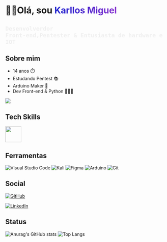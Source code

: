 
<link rel="stylesheet" href="https://cdn.jsdelivr.net/gh/devicons/devicon@v2.15.1/devicon.min.css">
          
<style>
          
    .name{
        background: #1D23CF;
    background: linear-gradient(to right, #1D23CF 0%, #8530CF 100%);
    -webkit-background-clip: text;
    -webkit-text-fill-color: transparent;
    font-weight:bold;

    }
    code{
        color:#eeee;
        
    }
    .tech{
        font-size:50px;
        
    }
    .Socia{
        display:flex;
        width:auto;
    }
          
</style>

# 👋🏻Olá, sou <span class="name"> Karllos Miguel </span>
## <code>Desenvolverdor Front-end,Pentester & Entusiasta de hardware e IOT </code>
 <div>

## Sobre mim
<ul>
  <li>14 anos ⏱️</li>
  <li>Estudando Pentest 📚</li>
  <li>Arduino Maker 🤖</li>
  <li>Dev Front-end & Python 👨🏻‍💻</li>
</ul>
<img src="https://devpy.com.br/media/posts_img/pixel-jeff-clipa-s.gif"/>

## Tech Skills
<div  class="tech">
<i class="devicon-html5-plain colored"></i>
<i class="devicon-css3-plain colored"></i>
<i class="devicon-javascript-plain colored"></i>
<i class="devicon-react-original colored"></i>
<i class="devicon-arduino-plain colored"></i> 
<img src="https://cdn.jsdelivr.net/gh/devicons/devicon/icons/python/python-original.svg" height="50px"/>
</div>

## Ferramentas
![Visual Studio Code](https://img.shields.io/badge/Visual%20Studio%20Code-0078d7.svg?style=for-the-badge&logo=visual-studio-code&logoColor=white)
![Kali](https://img.shields.io/badge/Kali-268BEE?style=for-the-badge&logo=kalilinux&logoColor=white)
![Figma](https://img.shields.io/badge/figma-%23F24E1E.svg?style=for-the-badge&logo=figma&logoColor=white)
![Arduino](https://img.shields.io/badge/-Arduino-00979D?style=for-the-badge&logo=Arduino&logoColor=white)
![Git](https://img.shields.io/badge/git-%23F05033.svg?style=for-the-badge&logo=git&logoColor=white)


## Social
<div class="Social">
<a href="https://github.com/KarllosMiguel">

![GitHub](https://img.shields.io/badge/github-%23121011.svg?style=for-the-badge&logo=github&logoColor=white)
</a>

 <a href="https://www.linkedin.com/in/karllos-miguel-732361238/">

![LinkedIn](https://img.shields.io/badge/linkedin-%230077B5.svg?style=for-the-badge&logo=linkedin&logoColor=white)
</a>


## Status
![Anurag's GitHub stats](https://github-readme-stats.vercel.app/api?username=KarllosMiguel&show_icons=true&theme=transparent)
![Top Langs](https://github-readme-stats.vercel.app/api/top-langs/?username=KarllosMiguel&layout=compact&theme=transparent)
